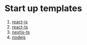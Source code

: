 # Start up templates

1. [react-js](./todo-js)
2. [react-ts](./todo-ts)
3. [nextjs-ts](./todo-nextjs)
4. [nodejs](/node-js)
